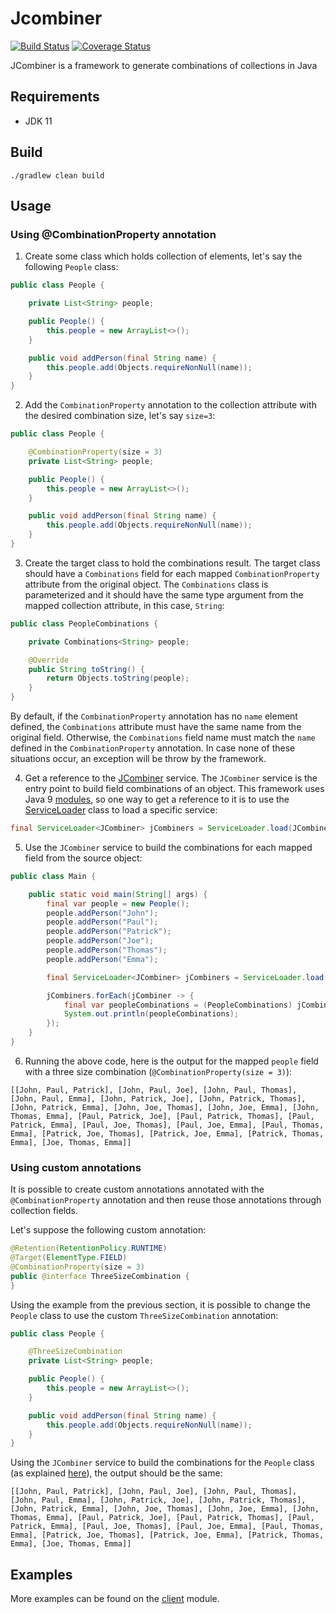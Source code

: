 # Jcombiner

[![Build Status](https://travis-ci.org/rnaufal/jcombiner.svg?branch=master)](https://travis-ci.org/rnaufal/jcombiner)
[![Coverage Status](https://coveralls.io/repos/github/rnaufal/jcombiner/badge.svg?branch=master)](https://coveralls.io/github/rnaufal/jcombiner?branch=master)

JCombiner is a framework to generate combinations of collections in Java

## Requirements

* JDK 11

## Build

```Shell
./gradlew clean build
```

## Usage

### Using @CombinationProperty annotation

1. Create some class which holds collection of elements, let's say the following `People` class:

```java
public class People {

    private List<String> people;

    public People() {
        this.people = new ArrayList<>();
    }

    public void addPerson(final String name) {
        this.people.add(Objects.requireNonNull(name));
    }
}
```
2. Add the `CombinationProperty` annotation to the collection attribute with the desired combination size, let's say `size=3`:

```java
public class People {

    @CombinationProperty(size = 3)
    private List<String> people;

    public People() {
        this.people = new ArrayList<>();
    }

    public void addPerson(final String name) {
        this.people.add(Objects.requireNonNull(name));
    }
}
```

3. Create the target class to hold the combinations result. The target class should have a `Combinations` field for each mapped `CombinationProperty` attribute from the original object. The `Combinations` class is parameterized and it should have the same type argument from the mapped collection attribute, in this case, `String`:

```java
public class PeopleCombinations {

    private Combinations<String> people;

    @Override
    public String toString() {
        return Objects.toString(people);
    }
}
```
By default, if the `CombinationProperty` annotation has no `name` element defined, the `Combinations` attribute must have the same name from the original field. Otherwise, the `Combinations` field name must match the `name` defined in the `CombinationProperty` annotation. In case none of these situations occur, an exception will be throw by the framework.

4. Get a reference to the [JCombiner](https://github.com/rnaufal/jcombiner/blob/master/api/src/main/java/br/com/rnaufal/jcombiner/api/JCombiner.java) service. The `JCombiner` service is the entry point to build field combinations of an object. This framework uses Java 9 [modules](https://www.oracle.com/corporate/features/understanding-java-9-modules.html), so one way to get a reference to it is to use the [ServiceLoader](https://docs.oracle.com/javase/10/docs/api/java/util/ServiceLoader.html) class to load a specific service:

```java
final ServiceLoader<JCombiner> jCombiners = ServiceLoader.load(JCombiner.class);
```

5. Use the `JCombiner` service to build the combinations for each mapped field from the source object:

```java
public class Main {

    public static void main(String[] args) {
        final var people = new People();
        people.addPerson("John");
        people.addPerson("Paul");
        people.addPerson("Patrick");
        people.addPerson("Joe");
        people.addPerson("Thomas");
        people.addPerson("Emma");

        final ServiceLoader<JCombiner> jCombiners = ServiceLoader.load(JCombiner.class);

        jCombiners.forEach(jCombiner -> {
            final var peopleCombinations = (PeopleCombinations) jCombiner.parseCombinations(people, PeopleCombinations.class);
            System.out.println(peopleCombinations);
        });
    }
}
```

6. Running the above code, here is the output for the mapped `people` field with a three size combination (`@CombinationProperty(size = 3)`):

```[[John, Paul, Patrick], [John, Paul, Joe], [John, Paul, Thomas], [John, Paul, Emma], [John, Patrick, Joe], [John, Patrick, Thomas], [John, Patrick, Emma], [John, Joe, Thomas], [John, Joe, Emma], [John, Thomas, Emma], [Paul, Patrick, Joe], [Paul, Patrick, Thomas], [Paul, Patrick, Emma], [Paul, Joe, Thomas], [Paul, Joe, Emma], [Paul, Thomas, Emma], [Patrick, Joe, Thomas], [Patrick, Joe, Emma], [Patrick, Thomas, Emma], [Joe, Thomas, Emma]]```

### Using custom annotations

It is possible to create custom annotations annotated with the `@CombinationProperty` annotation and then reuse those
annotations through collection fields.

Let's suppose the following custom annotation:

```java
@Retention(RetentionPolicy.RUNTIME)
@Target(ElementType.FIELD)
@CombinationProperty(size = 3)
public @interface ThreeSizeCombination {
}
```

Using the example from the previous section, it is possible to change the `People` class to use the custom
`ThreeSizeCombination` annotation:

```java
public class People {

    @ThreeSizeCombination
    private List<String> people;

    public People() {
        this.people = new ArrayList<>();
    }

    public void addPerson(final String name) {
        this.people.add(Objects.requireNonNull(name));
    }
}
```

Using the `JCombiner` service to build the combinations for the `People` class (as explained [here](#using-combinationproperty-annotation)), 
the output should be the same:

```[[John, Paul, Patrick], [John, Paul, Joe], [John, Paul, Thomas], [John, Paul, Emma], [John, Patrick, Joe], [John, Patrick, Thomas], [John, Patrick, Emma], [John, Joe, Thomas], [John, Joe, Emma], [John, Thomas, Emma], [Paul, Patrick, Joe], [Paul, Patrick, Thomas], [Paul, Patrick, Emma], [Paul, Joe, Thomas], [Paul, Joe, Emma], [Paul, Thomas, Emma], [Patrick, Joe, Thomas], [Patrick, Joe, Emma], [Patrick, Thomas, Emma], [Joe, Thomas, Emma]]```

## Examples

More examples can be found on the [client](https://github.com/rnaufal/jcombiner/tree/master/client) module.
